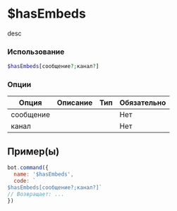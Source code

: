 # $hasEmbeds
desc
### Использование
```php
$hasEmbeds[сообщение?;канал?]
```

### Опции

| Опция | Описание | Тип | Обязательно |
|--------|-------------|------|----------|
| сообщение |  |  | Нет | 
| канал |  |  | Нет | 
## Пример(ы)

```javascript
bot.command({
  name: '$hasEmbeds',
  code: `
$hasEmbeds[сообщение?;канал?]`
// Возвращает: ...
})
```
